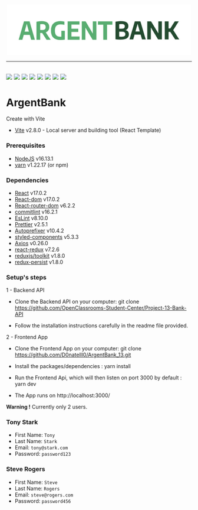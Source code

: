 <p align="center">
  <img src="/src/assets/img/argentBankLogo.png" width="500px"alt="Sublime's custom image"/>
</p>

---
[![](https://img.shields.io/badge/React-20232A?style=for-the-badge&logo=react&logoColor=61DAFB)](https://fr.reactjs.org/)
[![](https://img.shields.io/badge/React_Router-CA4245?style=for-the-badge&logo=react-router&logoColor=white)](https://reactrouter.com/)
[![](https://img.shields.io/badge/Vite-B73BFE?style=for-the-badge&logo=vite&logoColor=FFD62E)](https://vitejs.dev/)
[![](https://img.shields.io/badge/Visual_Studio_Code-0078D4?style=for-the-badge&logo=visual%20studio%20code&logoColor=white)](https://code.visualstudio.com/)
[![](https://img.shields.io/badge/JavaScript-323330?style=for-the-badge&logo=javascript&logoColor=F7DF1E)](/)
[![](https://img.shields.io/badge/eslint-3A33D1?style=for-the-badge&logo=eslint&logoColor=white)](https://eslint.org/)
[![](https://img.shields.io/badge/prettier-1A2C34?style=for-the-badge&logo=prettier&logoColor=F7BA3E)](https://prettier.io/)
[![](https://img.shields.io/badge/GIT-E44C30?style=for-the-badge&logo=git&logoColor=white)](https://git-scm.com)
---

# ArgentBank

Create with Vite

- [Vite](https://vitejs.dev/) v2.8.0 - Local server and building tool (React Template)

### Prerequisites

- [NodeJS](https://nodejs.org/en/) v16.13.1
- [yarn](https://yarnpkg.com/) v1.22.17 (or npm)


### Dependencies

- [React](https://fr.reactjs.org/) v17.0.2
- [React-dom](https://www.npmjs.com/package/react-dom) v17.0.2
- [React-router-dom](https://v5.reactrouter.com/web/guides/quick-start) v6.2.2
- [commitlint](https://commitlint.js.org/#/guides-use-prompt) v16.2.1
- [EsLint](https://eslint.org/) v8.10.0
- [Prettier](https://prettier.io/) v2.5.1
- [Autoprefixer](https://github.com/postcss/autoprefixer#browsers) v10.4.2
- [styled-components](https://github.com/styled-components/styled-components) v5.3.3
- [Axios](https://github.com/axios/axios#installing) v0.26.0
- [react-redux](https://github.com/reduxjs/react-redux) v7.2.6
- [reduxjs/toolkit](https://github.com/reduxjs/redux-toolkit) v1.8.0
- [redux-persist](https://github.com/rt2zz/redux-persist) v1.8.0


### Setup's steps

1 - Backend API
 - Clone the Backend API on your computer:
    git clone https://github.com/OpenClassrooms-Student-Center/Project-13-Bank-API
    

 - Follow the installation instructions carefully in the readme file provided.

2 - Frontend App
 - Clone the Frontend App on your computer:
    git clone https://github.com/D0natelll0/ArgentBank_13.git

 - Install the packages/dependencies : yarn install

 - Run the Frontend Api, which will then listen on port 3000 by default : yarn dev

 - The App runs on http://localhost:3000/

**Warning !** Currently only 2 users.

### Tony Stark
- First Name: `Tony`
- Last Name: `Stark`
- Email: `tony@stark.com`
- Password: `password123`
### Steve Rogers
- First Name: `Steve`
- Last Name: `Rogers`
- Email: `steve@rogers.com`
- Password: `password456`

